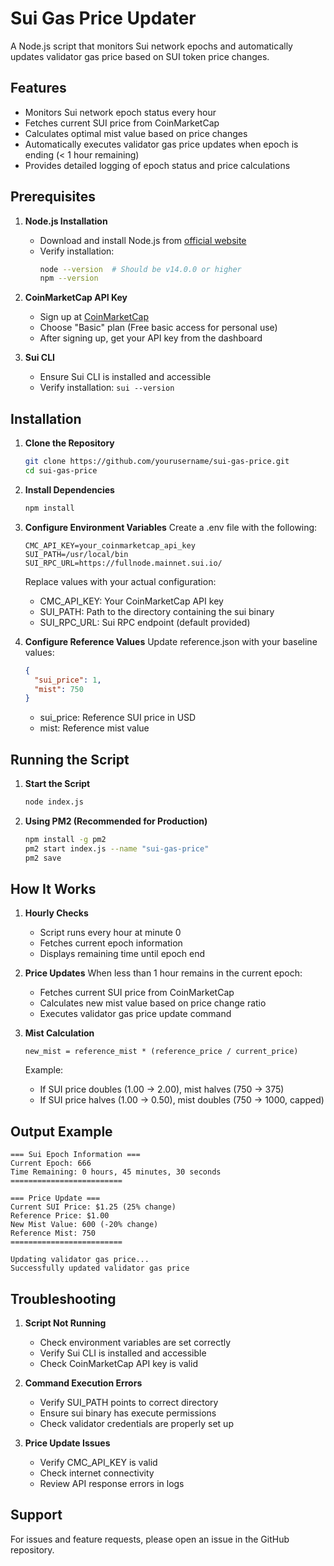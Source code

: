 # Sui Gas Price Updater

A Node.js script that monitors Sui network epochs and automatically updates validator gas price based on SUI token price changes.

## Features

- Monitors Sui network epoch status every hour
- Fetches current SUI price from CoinMarketCap
- Calculates optimal mist value based on price changes
- Automatically executes validator gas price updates when epoch is ending (< 1 hour remaining)
- Provides detailed logging of epoch status and price calculations

## Prerequisites

1. **Node.js Installation**
   - Download and install Node.js from [official website](https://nodejs.org/)
   - Verify installation:
     ```bash
     node --version  # Should be v14.0.0 or higher
     npm --version
     ```

2. **CoinMarketCap API Key**
   - Sign up at [CoinMarketCap](https://pro.coinmarketcap.com/signup)
   - Choose "Basic" plan (Free basic access for personal use)
   - After signing up, get your API key from the dashboard

3. **Sui CLI**
   - Ensure Sui CLI is installed and accessible
   - Verify installation: `sui --version`

## Installation

1. **Clone the Repository**
   ```bash
   git clone https://github.com/yourusername/sui-gas-price.git
   cd sui-gas-price
   ```

2. **Install Dependencies**
   ```bash
   npm install
   ```

3. **Configure Environment Variables**
   Create a .env file with the following:
   ```
   CMC_API_KEY=your_coinmarketcap_api_key
   SUI_PATH=/usr/local/bin
   SUI_RPC_URL=https://fullnode.mainnet.sui.io/
   ```
   Replace values with your actual configuration:
   - CMC_API_KEY: Your CoinMarketCap API key
   - SUI_PATH: Path to the directory containing the sui binary
   - SUI_RPC_URL: Sui RPC endpoint (default provided)

4. **Configure Reference Values**
   Update reference.json with your baseline values:
   ```json
   {
     "sui_price": 1,
     "mist": 750
   }
   ```
   - sui_price: Reference SUI price in USD
   - mist: Reference mist value

## Running the Script

1. **Start the Script**
   ```bash
   node index.js
   ```

2. **Using PM2 (Recommended for Production)**
   ```bash
   npm install -g pm2
   pm2 start index.js --name "sui-gas-price"
   pm2 save
   ```

## How It Works

1. **Hourly Checks**
   - Script runs every hour at minute 0
   - Fetches current epoch information
   - Displays remaining time until epoch end

2. **Price Updates**
   When less than 1 hour remains in the current epoch:
   - Fetches current SUI price from CoinMarketCap
   - Calculates new mist value based on price change ratio
   - Executes validator gas price update command

3. **Mist Calculation**
   ```
   new_mist = reference_mist * (reference_price / current_price)
   ```
   Example:
   - If SUI price doubles (1.00 → 2.00), mist halves (750 → 375)
   - If SUI price halves (1.00 → 0.50), mist doubles (750 → 1000, capped)

## Output Example

```
=== Sui Epoch Information ===
Current Epoch: 666
Time Remaining: 0 hours, 45 minutes, 30 seconds
=========================

=== Price Update ===
Current SUI Price: $1.25 (25% change)
Reference Price: $1.00
New Mist Value: 600 (-20% change)
Reference Mist: 750
=========================

Updating validator gas price...
Successfully updated validator gas price
```

## Troubleshooting

1. **Script Not Running**
   - Check environment variables are set correctly
   - Verify Sui CLI is installed and accessible
   - Check CoinMarketCap API key is valid

2. **Command Execution Errors**
   - Verify SUI_PATH points to correct directory
   - Ensure sui binary has execute permissions
   - Check validator credentials are properly set up

3. **Price Update Issues**
   - Verify CMC_API_KEY is valid
   - Check internet connectivity
   - Review API response errors in logs

## Support

For issues and feature requests, please open an issue in the GitHub repository.
